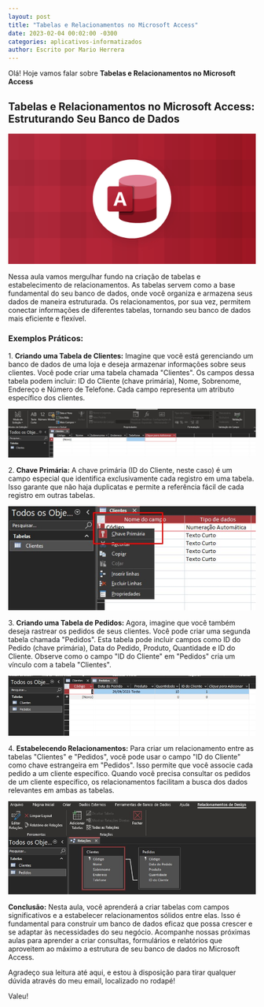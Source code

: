 ```yaml
---
layout: post
title: "Tabelas e Relacionamentos no Microsoft Access"
date: 2023-02-04 00:02:00 -0300
categories: aplicativos-informatizados
author: Escrito por Mario Herrera
---
```


Olá! Hoje vamos falar sobre **Tabelas e Relacionamentos no Microsoft Access**

## Tabelas e Relacionamentos no Microsoft Access: Estruturando Seu Banco de Dados


![](https://github.com/mariopuebla17/blog/blob/main/_images/202302/access.jpg?raw=true)

Nessa aula vamos mergulhar fundo na criação de tabelas e estabelecimento de relacionamentos. As tabelas servem como a base fundamental do seu banco de dados, onde você organiza e armazena seus dados de maneira estruturada. Os relacionamentos, por sua vez, permitem conectar informações de diferentes tabelas, tornando seu banco de dados mais eficiente e flexível.

### Exemplos Práticos:

1\. **Criando uma Tabela de Clientes:** Imagine que você está gerenciando um banco de dados de uma loja e deseja armazenar informações sobre seus clientes. Você pode criar uma tabela chamada "Clientes". Os campos dessa tabela podem incluir: ID do Cliente (chave primária), Nome, Sobrenome, Endereço e Número de Telefone. Cada campo representa um atributo específico dos clientes.

![](https://github.com/mariopuebla17/blog/blob/main/_images/202302/access3.jpg?raw=true)  

2\. **Chave Primária:** A chave primária (ID do Cliente, neste caso) é um campo especial que identifica exclusivamente cada registro em uma tabela. Isso garante que não haja duplicatas e permite a referência fácil de cada registro em outras tabelas.

![](https://github.com/mariopuebla17/blog/blob/main/_images/202302/access5.jpg?raw=true)  

3\. **Criando uma Tabela de Pedidos:** Agora, imagine que você também deseja rastrear os pedidos de seus clientes. Você pode criar uma segunda tabela chamada "Pedidos". Esta tabela pode incluir campos como ID do Pedido (chave primária), Data do Pedido, Produto, Quantidade e ID do Cliente. Observe como o campo "ID do Cliente" em "Pedidos" cria um vínculo com a tabela "Clientes".

![](https://github.com/mariopuebla17/blog/blob/main/_images/202302/access7.jpg?raw=true)  

4\. **Estabelecendo Relacionamentos:** Para criar um relacionamento entre as tabelas "Clientes" e "Pedidos", você pode usar o campo "ID do Cliente" como chave estrangeira em "Pedidos". Isso permite que você associe cada pedido a um cliente específico. Quando você precisa consultar os pedidos de um cliente específico, os relacionamentos facilitam a busca dos dados relevantes em ambas as tabelas.

![](https://github.com/mariopuebla17/blog/blob/main/_images/202302/access6.jpg?raw=true)  

**Conclusão:** Nesta aula, você aprenderá a criar tabelas com campos significativos e a estabelecer relacionamentos sólidos entre elas. Isso é fundamental para construir um banco de dados eficaz que possa crescer e se adaptar às necessidades do seu negócio. Acompanhe nossas próximas aulas para aprender a criar consultas, formulários e relatórios que aproveitem ao máximo a estrutura de seu banco de dados no Microsoft Access.

Agradeço sua leitura até aqui, e estou à disposição para tirar qualquer dúvida através do meu email, localizado no rodapé!

Valeu!